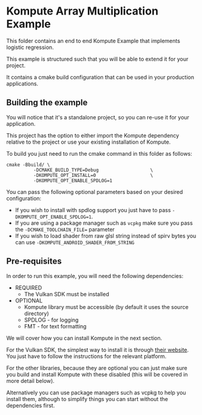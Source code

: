 # Kompute Array Multiplication Example

This folder contains an end to end Kompute Example that implements logistic regression.

This example is structured such that you will be able to extend it for your project.

It contains a cmake build configuration that can be used in your production applications.

## Building the example

You will notice that it's a standalone project, so you can re-use it for your application.

This project has the option to either import the Kompute dependency relative to the project or use your existing installation of Kompute.

To build you just need to run the cmake command in this folder as follows:

```
cmake -Bbuild/ \
          -DCMAKE_BUILD_TYPE=Debug                   \
          -DKOMPUTE_OPT_INSTALL=0                    \
          -DKOMPUTE_OPT_ENABLE_SPDLOG=1
```

You can pass the following optional parameters based on your desired configuration:
* If you wish to install with spdlog support you just have to pass `-DKOMPUTE_OPT_ENABLE_SPDLOG=1`.
* If you are using a package manager such as `vcpkg` make sure you pass the `-DCMAKE_TOOLCHAIN_FILE=` parameter 
* If you wish to load shader from raw glsl string instead of spirv bytes you can use `-DKOMPUTE_ANDROID_SHADER_FROM_STRING`

## Pre-requisites

In order to run this example, you will need the following dependencies:

* REQUIRED
    + The Vulkan SDK must be installed
* OPTIONAL
    + Kompute library must be accessible (by default it uses the source directory)
    + SPDLOG - for logging
    + FMT - for text formatting

We will cover how you can install Kompute in the next section.

For the Vulkan SDK, the simplest way to install it is through [their website](https://vulkan.lunarg.com/sdk/home). You just have to follow the instructions for the relevant platform.

For the other libraries, because they are optional you can just make sure you build and install Kompute with these disabled (this will be covered in more detail below).

Alternatively you can use package managers such as vcpkg to help you install them, although to simplify things you can start without the dependencies first.



